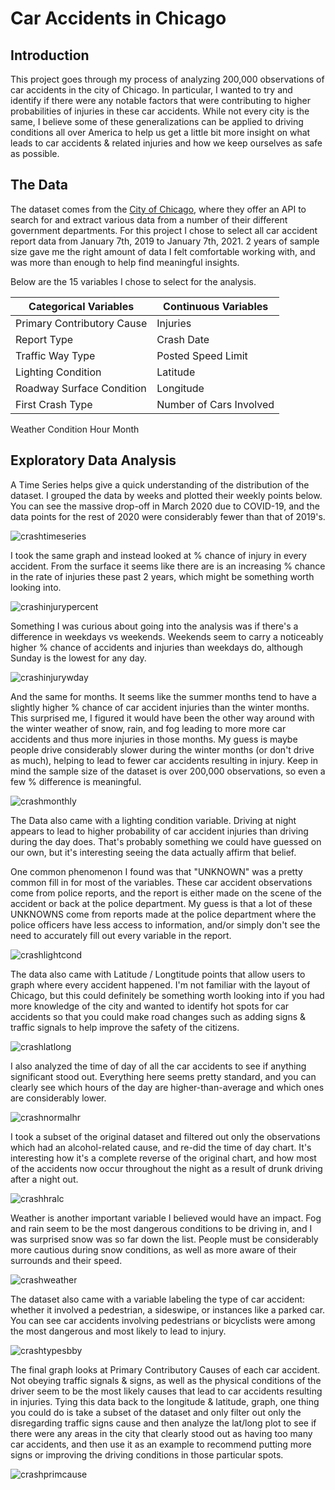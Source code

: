 # Car Accidents in Chicago

## Introduction
  
This project goes through my process of analyzing 200,000 observations of car accidents in the city of Chicago.  In particular, I wanted to try and identify if there were any notable factors that were contributing to higher probabilities of injuries in these car accidents.  While not every city is the same, I believe some of these generalizations can be applied to driving conditions all over America to help us get a little bit more insight on what leads to car accidents & related injuries and how we keep ourselves as safe as possible.

## The Data
The dataset comes from the [City of Chicago](https://data.cityofchicago.org/), where they offer an API to search for and extract various data from a number of their different government departments.  For this project I chose to select all car accident report data from January 7th, 2019 to January 7th, 2021.  2 years of sample size gave me the right amount of data I felt comfortable working with, and was more than enough to help find meaningful insights.

Below are the 15 variables I chose to select for the analysis.

Categorical Variables      | Continuous Variables    
-------------------------- | ---------------------- 
Primary Contributory Cause | Injuries  
Report Type                | Crash Date 
Traffic Way Type           | Posted Speed Limit
Lighting Condition         | Latitude
Roadway Surface Condition  | Longitude
First Crash Type           | Number of Cars Involved
Weather Condition
Hour
Month


## Exploratory Data Analysis
A Time Series helps give a quick understanding of the distribution of the dataset.  I grouped the data by weeks and plotted their weekly points below.  You can see the massive drop-off in March 2020 due to COVID-19, and the data points for the rest of 2020 were considerably fewer than that of 2019's.

![crashtimeseries](https://user-images.githubusercontent.com/16946556/103946554-99a20180-50eb-11eb-9fdc-aa065bcd4ca7.png)


I took the same graph and instead looked at % chance of injury in every accident.  From the surface it seems like there are is an increasing % chance in the rate of injuries these past 2 years, which might be something worth looking into.

![crashinjurypercent](https://user-images.githubusercontent.com/16946556/103946555-99a20180-50eb-11eb-9292-de126fd26b6e.png)


Something I was curious about going into the analysis was if there's a difference in weekdays vs weekends.  Weekends seem to carry a noticeably higher % chance of accidents and injuries than weekdays do, although Sunday is the lowest for any day.

![crashinjurywday](https://user-images.githubusercontent.com/16946556/103946553-99a20180-50eb-11eb-8633-310fa1936aae.png)


And the same for months.  It seems like the summer months tend to have a slightly higher % chance of car accident injuries than the winter months.  This surprised me, I figured it would have been the other way around with the winter weather of snow, rain, and fog leading to more more car accidents and thus more injuries in those months.  My guess is maybe people drive considerably slower during the winter months (or don't drive as much), helping to lead to fewer car accidents resulting in injury.  Keep in mind the sample size of the dataset is over 200,000 observations, so even a few % difference is meaningful.

![crashmonthly](https://user-images.githubusercontent.com/16946556/103948906-6fead980-50ef-11eb-8193-18e8a39d6b7d.png)


The Data also came with a lighting condition variable.  Driving at night appears to lead to higher probability of car accident injuries than driving during the day does.  That's probably something we could have guessed on our own, but it's interesting seeing the data actually affirm that belief.

One common phenomenon I found was that "UNKNOWN" was a pretty common fill in for most of the variables.  These car accident observations come from police reports, and the report is either made on the scene of the accident or back at the police department.  My guess is that a lot of these UNKNOWNS come from reports made at the police department where the police officers have less access to information, and/or simply don't see the need to accurately fill out every variable in the report.

![crashlightcond](https://user-images.githubusercontent.com/16946556/103946545-9870d480-50eb-11eb-8b2b-c7a950e6206b.png)


The data also came with Latitude / Longtitude points that allow users to graph where every accident happened.  I'm not familiar with the layout of Chicago, but this could definitely be something worth looking into if you had more knowledge of the city and wanted to identify hot spots for car accidents so that you could make road changes such as adding signs & traffic signals to help improve the safety of the citizens.

![crashlatlong](https://user-images.githubusercontent.com/16946556/103946549-99096b00-50eb-11eb-8c48-6e7084dfb454.png)


I also analyzed the time of day of all the car accidents to see if anything significant stood out. Everything here seems pretty standard, and you can clearly see which hours of the day are higher-than-average and which ones are considerably lower.

![crashnormalhr](https://user-images.githubusercontent.com/16946556/103946546-99096b00-50eb-11eb-86ac-e3abb3a33a6a.png)


I took a subset of the original dataset and filtered out only the observations which had an alcohol-related cause, and re-did the time of day chart.  It's interesting how it's a complete reverse of the original chart, and how most of the accidents now occur throughout the night as a result of drunk driving after a night out.

![crashhralc](https://user-images.githubusercontent.com/16946556/103946543-97d83e00-50eb-11eb-99f3-f891f02b1bd9.png)


Weather is another important variable I believed would have an impact.  Fog and rain seem to be the most dangerous conditions to be driving in, and I was surprised snow was so far down the list.  People must be considerably more cautious during snow conditions, as well as more aware of their surrounds and their speed.

![crashweather](https://user-images.githubusercontent.com/16946556/103946557-9a3a9800-50eb-11eb-9fd4-493df03cb1cc.png)


The dataset also came with a variable labeling the type of car accident: whether it involved a pedestrian, a sideswipe, or instances like a parked car.  You can see car accidents involving pedestrians or bicyclists were among the most dangerous and most likely to lead to injury.

![crashtypesbby](https://user-images.githubusercontent.com/16946556/103952188-d0c8e080-50f4-11eb-9275-099edd09024d.png)


The final graph looks at Primary Contributory Causes of each car accident.  Not obeying traffic signals & signs, as well as the physical conditions of the driver seem to be the most likely causes that lead to car accidents resulting in injuries.  Tying this data back to the longitude & latitude, graph, one thing you could do is take a subset of the dataset and only filter out only the disregarding traffic signs cause and then analyze the lat/long plot to see if there were any areas in the city that clearly stood out as having too many car accidents, and then use it as an example to recommend putting more signs or improving the driving conditions in those particular spots.

![crashprimcause](https://user-images.githubusercontent.com/16946556/103946771-eab1f580-50eb-11eb-9484-116f0397cfe0.png)
